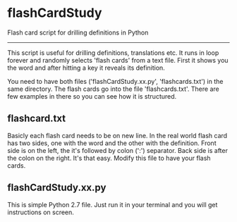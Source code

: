flashCardStudy
==============

Flash card script for drilling definitions in Python

-------------

This script is useful for drilling definitions, translations etc. It runs in loop forever
and randomly selects 'flash cards' from a text file.
First it shows you the word and after hitting a key it reveals its definition.

You need to have both files ('flashCardStudy.xx.py', 'flashcards.txt') in the same directory.
The flash cards go into the file 'flashcards.txt'. There are few examples in there so you can
see how it is structured. 

flashcard.txt
-------------
Basicly each flash card needs to be on new line. In the real world
flash card has two sides, one with the word and the other with the definition. Front side is on the left,
the it's followed by colon (':') separator.
Back side is after the colon on the right. It's that easy. Modify this file to have your flash cards.

flashCardStudy.xx.py
--------------------
This is simple Python 2.7 file. Just run it in your terminal and you will get instructions on screen.
